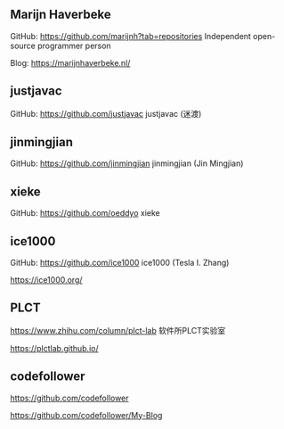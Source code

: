 
## Marijn Haverbeke

GitHub: https://github.com/marijnh?tab=repositories  Independent open-source programmer person

Blog: https://marijnhaverbeke.nl/

## justjavac

GitHub: https://github.com/justjavac justjavac (迷渡)

## jinmingjian

GitHub: https://github.com/jinmingjian jinmingjian (Jin Mingjian)

## xieke

GitHub: https://github.com/oeddyo xieke

## ice1000

GitHub: https://github.com/ice1000 ice1000 (Tesla I. Zhang)

https://ice1000.org/

## PLCT

https://www.zhihu.com/column/plct-lab 软件所PLCT实验室

https://plctlab.github.io/

## codefollower

https://github.com/codefollower

https://github.com/codefollower/My-Blog